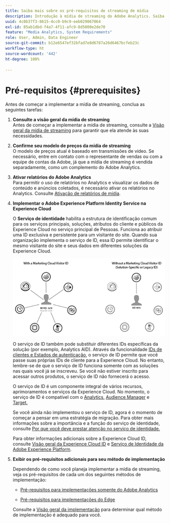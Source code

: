 ```yaml
---
title: Saiba mais sobre os pré-requisitos de streaming de mídia
description: Introdução à mídia de streaming do Adobe Analytics. Saiba o que é necessário para implementar o Adobe Analytics para mídia de streaming.
uuid: 4c0b37f3-8615-4cc0-b9c9-eeb029067064
exl-id: 85ab1dbd-f4a7-4f11-afc9-8d5000e2de70
feature: "Media Analytics, System Requirements"
role: User, Admin, Data Engineer
source-git-commit: b12e6547ef32bfad7e8d6787a26d6467bcfeb23c
workflow-type: ht
source-wordcount: '442'
ht-degree: 100%

---
```


# Pré-requisitos  {#prerequisites}

Antes de começar a implementar a mídia de streaming, conclua as seguintes tarefas:

1. **Consulte a visão geral da mídia de streaming**<br>
Antes de começar a implementar a mídia de streaming, consulte a [Visão geral da mídia de streaming](/help/media-overview.md) para garantir que ela atende às suas necessidades.

1. **Confirme seu modelo de preços da mídia de streaming**<br>
O modelo de preços atual é baseado em transmissões de vídeo. Se necessário, entre em contato com o representante de vendas ou com a equipe de contas da Adobe, já que a mídia de streaming é vendida separadamente, como um complemento do Adobe Analytics.<!--update when media SKUs are added to other AEP apps -->

1. **Ativar relatórios do Adobe Analytics**<br>
Para permitir o uso de relatórios no Analytics e visualizar os dados de conteúdo e anúncios coletados, é necessário ativar os relatórios no Analytics. Consulte [Ativação de relatórios de mídia](/help/reporting/media-reports-enable.md).

1. **Implementar o Adobe Experience Platform Identity Service na Experience Cloud**

   O **Serviço de identidade** habilita a estrutura de identificação comum para os serviços principais, soluções, atributos do cliente e públicos da Experience Cloud no serviço principal de Pessoas. Funciona ao atribuir uma ID exclusiva e persistente para um visitante do site. Quando sua organização implementa o serviço de ID, essa ID permite identificar o mesmo visitante do site e seus dados em diferentes soluções da Experience Cloud.

   ![Gráfico do serviço de ID](assets/mc_id_service_graphic.png)

   O serviço de ID também pode substituir diferentes IDs específicas da solução (por exemplo, Analytics AID). Através da funcionalidade [IDs de clientes e Estados de autenticação](https://experienceleague.adobe.com/docs/id-service/using/reference/authenticated-state.html?lang=pt-BR), o serviço de ID permite que você passe suas próprias IDs de cliente para a Experience Cloud. No entanto, lembre-se de que o serviço de ID funciona somente com as soluções nas quais você já se inscreveu. Se você não estiver inscrito para acessar outros produtos, o serviço de ID não fornecerá o acesso.

   O serviço de ID é um componente integral de vários recursos, aprimoramentos e serviços da Experience Cloud. No momento, o serviço de ID é compatível com o [Analytics,](https://www.adobe.com/br/marketing-cloud/web-analytics.html) [Audience Manager](https://www.adobe.com/br/marketing-cloud/data-management-platform.html) e [Target.](https://www.adobe.com/br/marketing-cloud/testing-targeting.html)

   Se você ainda não implementou o serviço de ID, agora é o momento de começar a pensar em uma estratégia de migração. Para obter mais informações sobre a importância e a função do serviço de identidade, consulte [Por que você deve prestar atenção no serviço de identidade.](https://theblog.adobe.com/why-new-adobe-marketing-cloud-id-service-should-be-on-your-radar/)

   Para obter informações adicionais sobre a Experience Cloud ID, consulte [Visão geral da Experience Cloud ID](https://experienceleague.adobe.com/docs/id-service/using/intro/overview.html?lang=pt-BR) e [Serviço de Identidade da Adobe Experience Platform](https://experienceleague.adobe.com/docs/id-service/using/home.html?lang=pt-BR).

1. **Exibir os pré-requisitos adicionais para seu método de implementação**

   Dependendo de como você planeja implementar a mídia de streaming, veja os pré-requisitos de cada um dos seguintes métodos de implementação:

   * [Pré-requisitos para implementações somente do Adobe Analytics](/help/implementation/media-sdk/setup/prerequisites-analytics.md)

   * [Pré-requisitos para implementações do Edge](/help/implementation/edge/prerequisites-edge.md)

   Consulte a [Visão geral da implementação](/help/implementation/overview.md) para determinar qual método de implementação é adequado para você.
